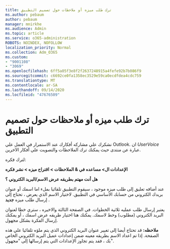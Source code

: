 ```yaml
---
title: ترك طلب ميزه أو ملاحظات حول تصميم التطبيق
ms.author: pebaum
author: pebaum
manager: mnirkhe
ms.audience: Admin
ms.topic: article
ms.service: o365-administration
ROBOTS: NOINDEX, NOFOLLOW
localization_priority: Normal
ms.collection: Adm_O365
ms.custom:
- "9001108"
- "3069"
ms.openlocfilehash: 6ff5a05f3e8f2f2637248915a4fefe92b7b086f9
ms.sourcegitcommit: c6692ce0fa1358ec3529e59ca0ecdfdea4cdc759
ms.translationtype: MT
ms.contentlocale: ar-SA
ms.lasthandoff: 09/14/2020
ms.locfileid: "47676509"
---
```

# <a name="leave-a-feature-request-or-feedback-on-app-design"></a>ترك طلب ميزه أو ملاحظات حول تصميم التطبيق

نشكرك علي مشاركه أفكارك عند الاستمرار في العمل علي Outlook. ان *UserVoice* عبارة عن منتدى حيث يمكنك ترك الملاحظات والتصويت علي أفكار الآخرين.  

لترك فكره: 

**الإعدادات ال> مساعده في & الملاحظات > اقتراح ميزه > نشر فكره** 

**هل أنت مهتم بطريقه عرض الاسم/البريد الكتروني ؟**

عند أضافه تعليق إلى طلب ميزه موجود ، سيقوم التطبيق تلقائيا بملء اما اسمك أو عنوان بريدك الكتروني من حسابك الأساسي في التطبيق. لاختيار الاسم الذي يعرض ، تحتاج إلى إرسال طلب ميزه **جديد** . 

يعتبر إرسال طلب عمليه ثلاثية الخطوات. في الصفحة الثالثة والاخيره ، ستري خطا لعنوان البريد الكتروني (مطلوب) وخط لاسمك. يمكنك هنا اختيار طريقه عرض اسمك ، أو يمكنك إرسال الفكرة بشكل مجهول. 

**ملاحظه:** قد تحتاج أيضا إلى تغيير عنوان البريد الكتروني الذي يتم ملؤه تلقائيا علي هذه الصفحة. إذا تم اعداد الاسم بطريقه معينه ضمن إعدادات عميل البريد الكتروني الخاص بك ، فقد يتم تجاوز الإعدادات التي يتم إرسالها إلى "مجهول". 
